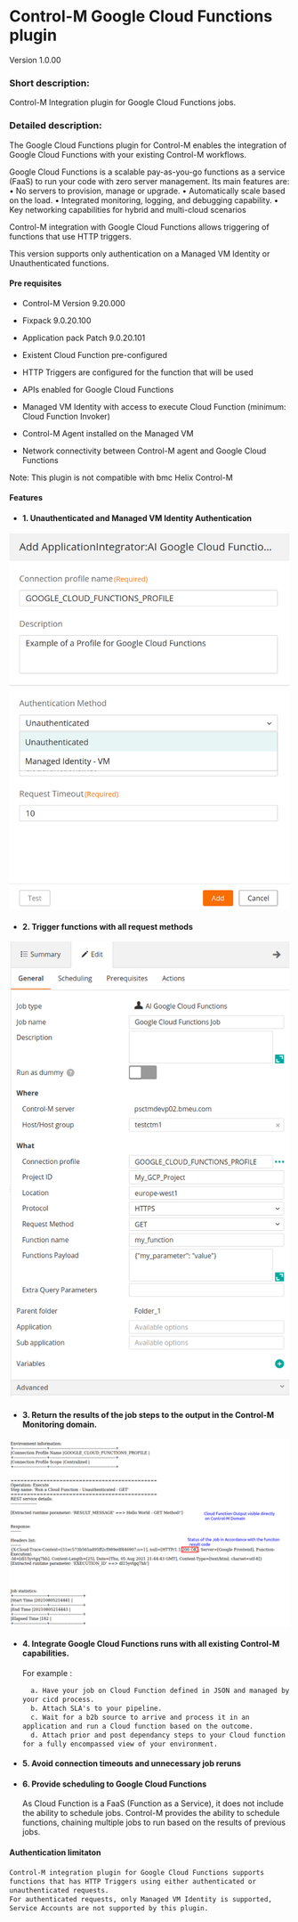# Control-M Google Cloud Functions plugin
Version 1.0.00

### Short description:
Control-M Integration plugin for Google Cloud Functions jobs. 
 
### Detailed description:

The Google Cloud Functions plugin for Control-M enables the integration of Google Cloud Functions with your existing Control-M workflows.

Google Cloud Functions is a scalable pay-as-you-go functions as a service (FaaS) to run your code with zero server management. 
Its main features are:
•	No servers to provision, manage or upgrade.
•	Automatically scale based on the load.
•	Integrated monitoring, logging, and debugging capability.
•	Key networking capabilities for hybrid and multi-cloud scenarios

Control-M integration with Google Cloud Functions allows triggering of functions that use HTTP triggers.

This version supports only authentication on a Managed VM Identity or Unauthenticated functions.

#### Pre requisites

* Control-M Version 9.20.000
* Fixpack 9.0.20.100
* Application pack Patch 9.0.20.101

* Existent Cloud Function pre-configured
* HTTP Triggers are configured for the function that will be used
* APIs enabled for Google Cloud Functions
* Managed VM Identity with access to execute Cloud Function (minimum: Cloud Function Invoker)
* Control-M Agent installed on the Managed VM 
* Network connectivity between Control-M agent and Google Cloud Functions

Note: This plugin is not compatible with bmc Helix Control-M

#### Features

* #### 1. Unauthenticated and Managed VM Identity Authentication 

![](./images/connection_profile.png)

* #### 2. Trigger functions with all request methods 

![jobparams](./images/job_creation.png)

* #### 3. Return the results of the job steps to the output in the Control-M Monitoring domain.  

![output](./images/output.png)

* #### 4. Integrate Google Cloud Functions runs with all existing Control-M capabilities.  
    For example : 
                   
        a. Have your job on Cloud Function defined in JSON and managed by your cicd process.
        b. Attach SLA's to your pipeline.
        c. Wait for a b2b source to arrive and process it in an application and run a Cloud function based on the outcome.
        d. Attach prior and post dependancy steps to your Cloud function for a fully encompassed view of your environment.

* #### 5. Avoid connection timeouts and unnecessary job reruns

* #### 6. Provide scheduling to Google Cloud Functions 
    As Cloud Function is a FaaS (Function as a Service), it does not include the ability to schedule jobs. Control-M provides the ability to schedule functions, chaining multiple jobs to run based on the results of previous jobs. 
    
#### Authentication limitaton
    Control-M integration plugin for Google Cloud Functions supports functions that has HTTP Triggers using either authenticated or unauthenticated requests. 
    For authenticated requests, only Managed VM Identity is supported, Service Accounts are not supported by this plugin.
